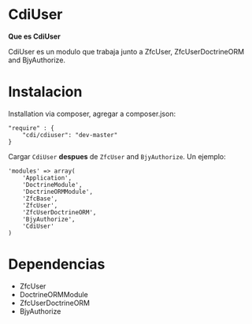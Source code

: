 CdiUser
=======

**Que es CdiUser**

CdiUser es un modulo que trabaja junto a ZfcUser, ZfcUserDoctrineORM and BjyAuthorize.


Instalacion
============

Installation via composer, agregar a composer.json:
```
"require" : {
    "cdi/cdiuser": "dev-master"
}
```

Cargar ```CdiUser``` **despues** de ```ZfcUser``` and ```BjyAuthorize```. Un ejemplo:

```
'modules' => array(
    'Application',
    'DoctrineModule',
    'DoctrineORMModule',
    'ZfcBase',
    'ZfcUser',
    'ZfcUserDoctrineORM',
    'BjyAuthorize',
    'CdiUser'             
)
```


Dependencias
============

 - ZfcUser
 - DoctrineORMModule
 - ZfcUserDoctrineORM
 - BjyAuthorize
